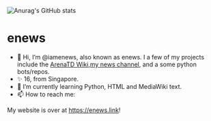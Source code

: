 ![Anurag's GitHub stats](https://github-readme-stats.vercel.app/api?username=iamenews&show_icons=true&theme=transparent&show_private=true)
# enews 

- 👋 Hi, I’m @iamenews, also known as enews. I a few of my projects include the [ArenaTD Wiki](http://womantd.fandom.com),[my news channel](https://t.me/enewssg), and a some python bots/repos.
- ✨ 16, from Singapore. 
- 🌱 I’m currently learning Python, HTML and MediaWiki text.
- 📫 How to reach me: 

My website is over at https://enews.link!
